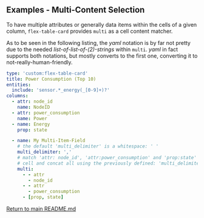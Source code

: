 ## Examples - Multi-Content Selection

<!-- [full text section] -->
To have multiple attributes or generally data items within the cells of a given
column, `flex-table-card` provides `multi` as a cell content matcher.

As to be seen in the following listing, the *yaml* notation is by far not pretty
due to the needed *list-of-list-of-(2)-strings* within `multi`. *yaml* in fact
supports both notations, but mostly converts to the first one, converting it to
not-really-human-friendly.

<!-- [listing section] -->
```yaml
type: 'custom:flex-table-card'
title: Power Consumption (Top 10)
entities:
  include: 'sensor.*_energy(_[0-9]+)?'
columns:
  - attr: node_id
    name: NodeID
  - attr: power_consumption
    name: Power
  - name: Energy
    prop: state

  - name: My Multi-Item-Field
    # the default 'multi_delimiter' is a whitespace: ' '
    multi_delimiter: ','
    # match 'attr: node_id', 'attr:power_consumption' and 'prop:state' into each
    # cell and concat all using the previously defined: 'multi_delimiter' 
    multi:
      - - attr
        - node_id
      - - attr
        - power_consumption
      - [prop, state]
```

<!-- [example image section] -->
<!-- use issue #29 for dumping images and link them here -->
<!-- ![image description](http://url/to/img.png) -->

[Return to main README.md](../README.md)

